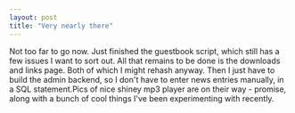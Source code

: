 ```yaml
---
layout: post
title: "Very nearly there"
---
```

Not too far to go now. Just finished the guestbook script, which still has a
few issues I want to sort out. All that remains to be done is the downloads
and links page. Both of which I might rehash anyway. Then I just have to build
the admin backend, so I don't have to enter news entries manually, in a SQL
statement.Pics of nice shiney mp3 player are on their way - promise, along
with a bunch of cool things I've been experimenting with recently.
